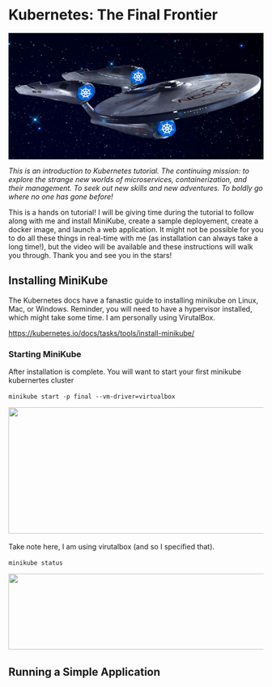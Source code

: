 # Kubernetes: The Final Frontier 

<img src="images/enterprise.png" width="550" height="250" style="vertical-align:middle" >

*This is an introduction to Kubernetes tutorial. 
The continuing mission: to explore the strange new worlds of microservices, containerization, and their management. 
To seek out new skills and new adventures. 
To boldly go where no one has gone before!*

This is a hands on tutorial! I will be giving time during the tutorial to follow along with me and install MiniKube, create a sample deployement, create a docker image, and launch a web application. It might not be possible for you to do all these things in real-time with me (as installation can always take a long time!), but the video will be available and these instructions will walk you through. Thank you and see you in the stars! 

## Installing MiniKube
The Kubernetes docs have a fanastic guide to installing minikube on Linux, Mac, or Windows. Reminder, you will need to have a hypervisor installed, which might take some time. I am personally using VirutalBox.

https://kubernetes.io/docs/tasks/tools/install-minikube/



### Starting MiniKube
After installation is complete. You will want to start your first minikube kubernertes cluster

```minikube start -p final --vm-driver=virtualbox``` 

<img src="images/miniKubeStart.png" width="650" height="250">

Take note here, I am using virutalbox (and so I specified that).

```minikube status```

<img src="images/minikubeStatus.png" width="650" height="150">

## Running a Simple Application

